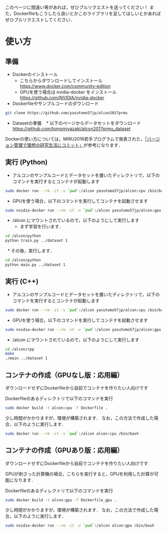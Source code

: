 このページに間違い等があれば，ぜひプルリクエストを送ってください！
また，Dockerfileもこうしたら良いとかこのライブラリを足してほしいとかあればぜひプルリクエストしてください．

# 使い方

## 準備

* Dockerのインストール
    * こちらからダウンロードしてインストール https://www.docker.com/community-edition
    * GPUを使う場合は nvidia-docker をインストール https://github.com/NVIDIA/nvidia-docker
* Dockerfileやサンプルコードのダウンロード
```bash
git clone https://github.com/yasutomo57jp/alcon2017prmu
```
* Datasetの準備
    * 以下のページからデータセットをダウンロード
         https://github.com/tomomiyazaki/alcon2017prmu_dataset

Dockerの使い方については，MIRU2016若手プログラムで発表された，[「バージョン管理で理想の研究生活にコミット」](https://87dc9068-a-62cb3a1a-s-sites.googlegroups.com/site/miru2016hamamatsu/wakate/Wakate-VCS.pdf?attachauth=ANoY7cpB_-uqm2qiDVgP2RVrTmqT-ok9w6gMmzt-G75oWInKX2GmVU9Qu4AxR24TjgEIz0lz588fxMFwuIGXuvAl_md8kDJYT_jltEL6Bz-tZQa5XS0ACAdPZQQ9xZnMw-Ra-03ccAynKgDIK3S7eBRgg20rXVndaCm8K9TQQ4FrriMxgJu5o-mm0meBzdwB5Xp7fBwBbc69iDf4tkHIHX4CcWIj72-r8Ztzng8mCMIPE2ZcfyGcogU%3D&attredirects=0)が参考になります．

## 実行 (Python)

* アルコンのサンプルコードとデータセットを置いたディレクトリで，以下のコマンドを実行するとコンテナが起動します

```bash
sudo docker run --rm -it -v `pwd`:/alcon yasutomo57jp/alcon:cpu /bin/bash
```

* GPUを使う場合，以下のコマンドを実行してコンテナを起動させます

```bash
sudo nvidia-docker run --rm -it -v `pwd`:/alcon yasutomo57jp/alcon:gpu /bin/bash
```

* /alcon にマウントされているので，以下のようにして実行します
   * まず学習を行います．
```bash
cd /alcon/python
python train.py ../dataset 1
```
   * その後，実行します．
```bash
cd /alcon/python
python main.py ../dataset 1
```

## 実行 (C++)

* アルコンのサンプルコードとデータセットを置いたディレクトリで，以下のコマンドを実行するとコンテナが起動します

```bash
sudo docker run --rm -it -v `pwd`:/alcon yasutomo57jp/alcon:cpu /bin/bash
```

* GPUを使う場合，以下のコマンドを実行してコンテナを起動させます

```bash
sudo nvidia-docker run --rm -it -v `pwd`:/alcon yasutomo57jp/alcon:gpu /bin/bash
```

* /alcon にマウントされているので，以下のようにして実行します

```bash
cd /alcon/cpp
make
./main ../dataset 1
```

## コンテナの作成（GPUなし版：応用編）

ダウンロードせずにDockerfileから自前でコンテナを作りたい人向けです

Dockerfileのあるディレクトリで以下のコマンドを実行

```bash
sudo docker build -t alcon:cpu -f Dockerfile .
```

少し時間がかかりますが，環境が構築されます．
なお，この方法で作成した場合，以下のように実行します．
```bash
sudo docker run --rm -it -v `pwd`:/alcon alcon:cpu /bin/bash
```


## コンテナの作成（GPUあり版：応用編）

ダウンロードせずにDockerfileから自前でコンテナを作りたい人向けです

GPUが刺さった計算機の場合，こちらを実行すると，GPUを利用した計算が可能になります．

Dockerfileのあるディレクトリで以下のコマンドを実行

```bash
sudo docker build -t alcon:gpu -f Dockerfile_gpu .
```

少し時間がかかりますが，環境が構築されます．
なお，この方法で作成した場合，以下のように実行します．
```bash
sudo nvidia-docker run --rm -it -v `pwd`:/alcon alcon:gpu /bin/bash
```

